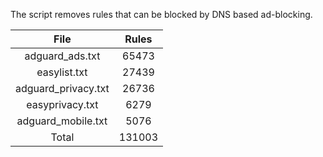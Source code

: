 The script removes rules that can be blocked by DNS based ad-blocking.


| File | Rules |
|:----:|:-----:|
| adguard_ads.txt | 65473 |
| easylist.txt | 27439 |
| adguard_privacy.txt | 26736 |
| easyprivacy.txt | 6279 |
| adguard_mobile.txt | 5076 |
| Total | 131003 |